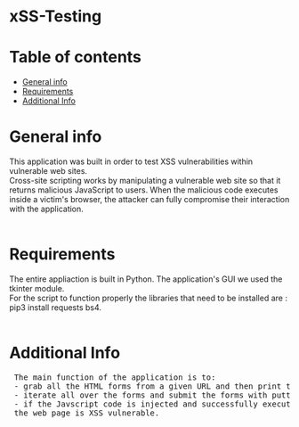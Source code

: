 # xSS-Testing

# Table of contents

* [General info](#general-info)
* [Requirements](#requirements)
* [Additional Info](#additional-info)

# General info

This application was built in order to test XSS vulnerabilities within vulnerable web sites. <br>
Cross-site scripting works by manipulating a vulnerable web site so that it returns malicious JavaScript to users. When the malicious code executes inside a victim's browser, the attacker can fully compromise their interaction with the application.
<br>
<br>

# Requirements

The entire appliaction is built in Python. The application's GUI we used the tkinter module.<br> For the script to function properly the libraries that need to be installed are :<br> pip3 install requests bs4. 
<br>
<br> 

# Additional Info
<pre>
 The main function of the application is to:
 - grab all the HTML forms from a given URL and then print the number of forms detected.
 - iterate all over the forms and submit the forms with putting the value of all text and search input fields with a Javascript code.
 - if the Javscript code is injected and successfully executed then we come to the conclusion that 
 the web page is XSS vulnerable.

</pre>


